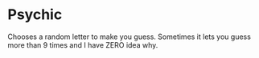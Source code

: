 # Psychic

Chooses a random letter to make you guess. Sometimes it lets you guess more than 9 times and I have ZERO idea why.
